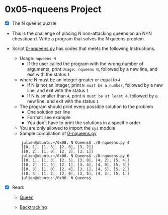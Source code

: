 # 0x05-nqueens Project

+ [x] The N queens puzzle
+ This is the challenge of placing N non-attacking queens on an N×N chessboard. Write a program that solves the N queens problem.
+ Script [0-nqueens.py](0-nqueens.py) has codes that meets the following Instructions.

    + Usage: `nqueens N`
      + If the user called the program with the wrong number of arguments, print  `Usage: nqueens N`, followed by a new line, and exit with the status `1`
    + where N must be an integer greater or equal to `4`
        + If N is not an integer, print `N must be a number`, followed by a new line, and exit with the status `1`
        + If N is smaller than `4`, print `N must be at least 4`, followed by a new line, and exit with the status `1`
    + The program should print every possible solution to the problem
        + One solution per line
        + Format: see example
        + You don’t have to print the solutions in a specific order
    + You are only allowed to import the `sys` module
    + Sample compilation of [0-nqueens.py](0-nqueens.py)
      
    ```
        julien@ubuntu:~/0x08. N Queens$ ./0-nqueens.py 4
        [[0, 1], [1, 3], [2, 0], [3, 2]]
        [[0, 2], [1, 0], [2, 3], [3, 1]]
        julien@ubuntu:~/0x08. N Queens$ ./0-nqueens.py 6
        [[0, 1], [1, 3], [2, 5], [3, 0], [4, 2], [5, 4]]
        [[0, 2], [1, 5], [2, 1], [3, 4], [4, 0], [5, 3]]
        [[0, 3], [1, 0], [2, 4], [3, 1], [4, 5], [5, 2]]
        [[0, 4], [1, 2], [2, 0], [3, 5], [4, 3], [5, 1]]
        julien@ubuntu:~/0x08. N Queens$ 
    ```
+ [x] Read:
    + [Queen](https://en.wikipedia.org/wiki/Queen_%28chess%29)
    
    + [Backtracking](https://en.wikipedia.org/wiki/Backtracking)
